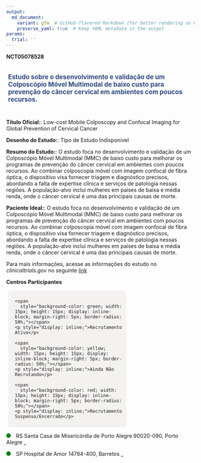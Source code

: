 ```yaml
---
output: 
  md_document:
    variant: gfm  # GitHub-flavored Markdown (for better rendering on GitHub)
    preserve_yaml: true  # Keep YAML metadata in the output
params:
  trial: ''
---
```


**NCT05078528**

<div style="padding: 5px; font-size: 1.20em; font-weight: bold; color: #2E4A7F; text-align: left; margin-bottom: 20px">

Estudo sobre o desenvolvimento e validação de um Colposcópio Móvel
Multimodal de baixo custo para prevenção do câncer cervical em ambientes
com poucos recursos.

</div>

**Título Oficial:**: Low-cost Mobile Colposcopy and Confocal Imaging for
Global Prevention of Cervical Cancer

**Desenho do Estudo:**: Tipo de Estudo Indisponivel

**Resumo do Estudo:**: O estudo foca no desenvolvimento e validação de
um Colposcópio Móvel Multimodal (MMC) de baixo custo para melhorar os
programas de prevenção do câncer cervical em ambientes com poucos
recursos. Ao combinar colposcopia móvel com imagem confocal de fibra
óptica, o dispositivo visa fornecer triagem e diagnóstico precisos,
abordando a falta de expertise clínica e serviços de patologia nessas
regiões. A população-alvo inclui mulheres em países de baixa e média
renda, onde o câncer cervical é uma das principais causas de morte.

**Paciente Ideal:**: O estudo foca no desenvolvimento e validação de um
Colposcópio Móvel Multimodal (MMC) de baixo custo para melhorar os
programas de prevenção do câncer cervical em ambientes com poucos
recursos. Ao combinar colposcopia móvel com imagem confocal de fibra
óptica, o dispositivo visa fornecer triagem e diagnóstico precisos,
abordando a falta de expertise clínica e serviços de patologia nessas
regiões. A população-alvo inclui mulheres em países de baixa e média
renda, onde o câncer cervical é uma das principais causas de morte.

Para mais informações, acesse as informações do estudo no
*clinicaltrials.gov* no seguinte
[link](https://clinicaltrials.gov/ct2/show/NCT05078528)

**Centros Participantes**

<div style="margin-bottom: 8px; margin-left: 5px; padding: 8px; max-width: 300px; background-color: #f3f2f1; border-radius: 8px;">

<div style="margin-left: 10px;">

    <span 
      style="background-color: green; width: 15px; height: 15px; display: inline-block; margin-right: 5px; border-radius: 50%;"></span>
    <p style="display: inline;">Recrutamento Ativo</p>

</div>

<div style="margin-left: 10px;">

    <span 
      style="background-color: yellow; width: 15px; height: 15px; display: inline-block; margin-right: 5px; border-radius: 50%;"></span>
    <p style="display: inline;">Ainda Não Recrutando</p>

</div>

<div style="margin-left: 10px;">

    <span 
      style="background-color: red; width: 15px; height: 15px; display: inline-block; margin-right: 5px; border-radius: 50%;"></span>
    <p style="display: inline;">Recrutamento Suspenso/Encerrado</p>

</div>

</div>

<span style="display: inline-block; width: 12px; height: 12px; border-radius: 50%; margin-right: 10px; padding-bottom: 0px; background-color: green;"></span>
RS Santa Casa de Misericórdia de Porto Alegre 90020-090, Porto Alegre
<span style="color: #2E4A7F; text-decoration: none; font-weight: 500; font-size: 0.8">[REPORTAR
ERRO](https://flazar.shinyapps.io/formsapp?study_nct_id=NCT05078528&location_id=IRMANDADESANTACASADEMISERICORDIADEPORTOALEGREPORTOALEGRERIOGRANDEDOSUL90020090BRAZIL&location_full_name=Santa%20Casa%20de%20Miseric%C3%B3rdia%20de%20Porto%20Alegre%2C%2090020-090%2C%20Porto%20Alegre&form_type=Reportar%20Erro)</span>

<span style="display: inline-block; width: 12px; height: 12px; border-radius: 50%; margin-right: 10px; padding-bottom: 0px; background-color: green;"></span>
SP Hospital de Amor 14784-400, Barretos
<span style="color: #2E4A7F; text-decoration: none; font-weight: 500; font-size: 0.8">[REPORTAR
ERRO](https://flazar.shinyapps.io/formsapp?study_nct_id=NCT05078528&location_id=BARRETOSCANCERHOSPITALBARRETOSSAOPAULO14784400BRAZIL&location_full_name=Hospital%20de%20Amor%2C%2014784-400%2C%20Barretos&form_type=Reportar%20Erro)</span>
